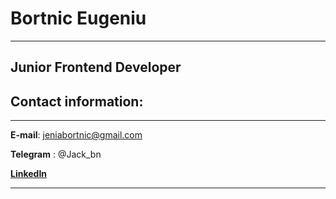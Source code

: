 # Bortnic Eugeniu

---

## Junior Frontend Developer

## Contact information:

---

**E-mail**: jeniabortnic@gmail.com

**Telegram** : @Jack_bn

**[LinkedIn](https://www.linkedin.com/in/eugen-bortnic/ "LinkedIn")**

---